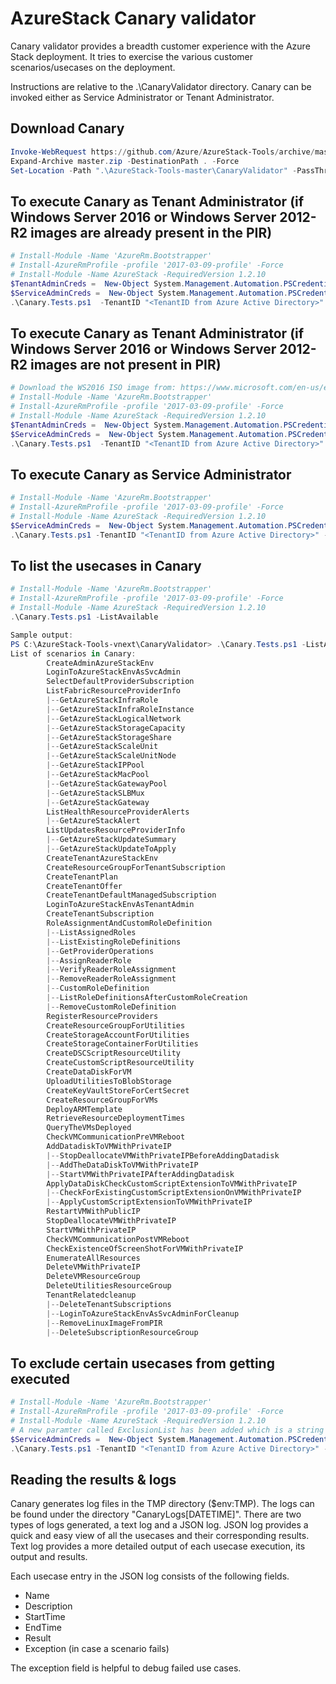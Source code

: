 # AzureStack Canary validator
Canary validator provides a breadth customer experience with the Azure Stack deployment. It tries to exercise the various customer scenarios/usecases on the deployment. 

Instructions are relative to the .\CanaryValidator directory.
Canary can be invoked either as Service Administrator or Tenant Administrator.

## Download Canary

```powershell
Invoke-WebRequest https://github.com/Azure/AzureStack-Tools/archive/master.zip -OutFile master.zip
Expand-Archive master.zip -DestinationPath . -Force
Set-Location -Path ".\AzureStack-Tools-master\CanaryValidator" -PassThru
```

## To execute Canary as Tenant Administrator (if Windows Server 2016 or Windows Server 2012-R2 images are already present in the PIR)

```powershell
# Install-Module -Name 'AzureRm.Bootstrapper'
# Install-AzureRmProfile -profile '2017-03-09-profile' -Force
# Install-Module -Name AzureStack -RequiredVersion 1.2.10
$TenantAdminCreds =  New-Object System.Management.Automation.PSCredential "<Tenant Admin username>", (ConvertTo-SecureString "<Tenant Admin password>" -AsPlainText -Force)
$ServiceAdminCreds =  New-Object System.Management.Automation.PSCredential "<Service Admin username>", (ConvertTo-SecureString "<Service Admin password>" -AsPlainText -Force)
.\Canary.Tests.ps1  -TenantID "<TenantID from Azure Active Directory>" -AdminArmEndpoint "<Administrative ARM endpoint>" -ServiceAdminCredentials $ServiceAdminCreds -TenantArmEndpoint "<Tenant ARM endpoint>" -TenantAdminCredentials $TenantAdminCreds
```

## To execute Canary as Tenant Administrator (if Windows Server 2016 or Windows Server 2012-R2 images are not present in PIR)

```powershell
# Download the WS2016 ISO image from: https://www.microsoft.com/en-us/evalcenter/evaluate-windows-server-2016, and place it on your local machine
# Install-Module -Name 'AzureRm.Bootstrapper'
# Install-AzureRmProfile -profile '2017-03-09-profile' -Force
# Install-Module -Name AzureStack -RequiredVersion 1.2.10
$TenantAdminCreds =  New-Object System.Management.Automation.PSCredential "<Tenant Admin username>", (ConvertTo-SecureString "<Tenant Admin password>" -AsPlainText -Force)
$ServiceAdminCreds =  New-Object System.Management.Automation.PSCredential "<Service Admin username>", (ConvertTo-SecureString "<Service Admin password>" -AsPlainText -Force)
.\Canary.Tests.ps1  -TenantID "<TenantID from Azure Active Directory>" -AdminArmEndpoint "<Administrative ARM endpoint>" -ServiceAdminCredentials $ServiceAdminCreds -TenantArmEndpoint "<Tenant ARM endpoint>" -TenantAdminCredentials $TenantAdminCreds -WindowsISOPath "<path where the WS2016 ISO is present>"
```

## To execute Canary as Service Administrator

```powershell
# Install-Module -Name 'AzureRm.Bootstrapper'
# Install-AzureRmProfile -profile '2017-03-09-profile' -Force
# Install-Module -Name AzureStack -RequiredVersion 1.2.10
$ServiceAdminCreds =  New-Object System.Management.Automation.PSCredential "<Service Admin username>", (ConvertTo-SecureString "<Service Admin password>" -AsPlainText -Force)
.\Canary.Tests.ps1 -TenantID "<TenantID from Azure Active Directory>" -AdminArmEndpoint "<Administrative ARM endpoint>" -ServiceAdminCredentials $ServiceAdminCreds
```

## To list the usecases in Canary

```powershell
# Install-Module -Name 'AzureRm.Bootstrapper'
# Install-AzureRmProfile -profile '2017-03-09-profile' -Force
# Install-Module -Name AzureStack -RequiredVersion 1.2.10
.\Canary.Tests.ps1 -ListAvailable

Sample output:
PS C:\AzureStack-Tools-vnext\CanaryValidator> .\Canary.Tests.ps1 -ListAvailable
List of scenarios in Canary:
        CreateAdminAzureStackEnv
        LoginToAzureStackEnvAsSvcAdmin
        SelectDefaultProviderSubscription
        ListFabricResourceProviderInfo
        |--GetAzureStackInfraRole
        |--GetAzureStackInfraRoleInstance
        |--GetAzureStackLogicalNetwork
        |--GetAzureStackStorageCapacity
        |--GetAzureStackStorageShare
        |--GetAzureStackScaleUnit
        |--GetAzureStackScaleUnitNode
        |--GetAzureStackIPPool
        |--GetAzureStackMacPool
        |--GetAzureStackGatewayPool
        |--GetAzureStackSLBMux
        |--GetAzureStackGateway
        ListHealthResourceProviderAlerts
        |--GetAzureStackAlert
        ListUpdatesResourceProviderInfo
        |--GetAzureStackUpdateSummary
        |--GetAzureStackUpdateToApply
        CreateTenantAzureStackEnv
        CreateResourceGroupForTenantSubscription
        CreateTenantPlan
        CreateTenantOffer
        CreateTenantDefaultManagedSubscription
        LoginToAzureStackEnvAsTenantAdmin
        CreateTenantSubscription
        RoleAssignmentAndCustomRoleDefinition
        |--ListAssignedRoles
        |--ListExistingRoleDefinitions
        |--GetProviderOperations
        |--AssignReaderRole
        |--VerifyReaderRoleAssignment
        |--RemoveReaderRoleAssignment
        |--CustomRoleDefinition
        |--ListRoleDefinitionsAfterCustomRoleCreation
        |--RemoveCustomRoleDefinition
        RegisterResourceProviders
        CreateResourceGroupForUtilities
        CreateStorageAccountForUtilities
        CreateStorageContainerForUtilities
        CreateDSCScriptResourceUtility
        CreateCustomScriptResourceUtility
        CreateDataDiskForVM
        UploadUtilitiesToBlobStorage
        CreateKeyVaultStoreForCertSecret
        CreateResourceGroupForVMs
        DeployARMTemplate
        RetrieveResourceDeploymentTimes
        QueryTheVMsDeployed
        CheckVMCommunicationPreVMReboot
        AddDatadiskToVMWithPrivateIP
        |--StopDeallocateVMWithPrivateIPBeforeAddingDatadisk
        |--AddTheDataDiskToVMWithPrivateIP
        |--StartVMWithPrivateIPAfterAddingDatadisk
        ApplyDataDiskCheckCustomScriptExtensionToVMWithPrivateIP
        |--CheckForExistingCustomScriptExtensionOnVMWithPrivateIP
        |--ApplyCustomScriptExtensionToVMWithPrivateIP
        RestartVMWithPublicIP
        StopDeallocateVMWithPrivateIP
        StartVMWithPrivateIP
        CheckVMCommunicationPostVMReboot
        CheckExistenceOfScreenShotForVMWithPrivateIP
        EnumerateAllResources
        DeleteVMWithPrivateIP
        DeleteVMResourceGroup
        DeleteUtilitiesResourceGroup
        TenantRelatedcleanup
        |--DeleteTenantSubscriptions
        |--LoginToAzureStackEnvAsSvcAdminForCleanup
        |--RemoveLinuxImageFromPIR
        |--DeleteSubscriptionResourceGroup
```

## To exclude certain usecases from getting executed

```powershell
# Install-Module -Name 'AzureRm.Bootstrapper'
# Install-AzureRmProfile -profile '2017-03-09-profile' -Force
# Install-Module -Name AzureStack -RequiredVersion 1.2.10
# A new paramter called ExclusionList has been added which is a string array. Pass in the list of usecases you don't want to execute to this parameter.
$ServiceAdminCreds =  New-Object System.Management.Automation.PSCredential "<Service Admin username>", (ConvertTo-SecureString "<Service Admin password>" -AsPlainText -Force)
.\Canary.Tests.ps1 -TenantID "<TenantID from Azure Active Directory>" -AdminArmEndpoint "<Administrative ARM endpoint>" -ServiceAdminCredentials $ServiceAdminCreds -ExclusionList "ListFabricResourceProviderInfo","ListUpdateResourceProviderInfo"
```

## Reading the results & logs

Canary generates log files in the TMP directory ($env:TMP). The logs can be found under the directory "CanaryLogs[DATETIME]". There are two types of logs generated, a text log and a JSON log. JSON log provides a quick and easy view of all the usecases and their corresponding results. Text log provides a more detailed output of each usecase execution, its output and results.

Each usecase entry in the JSON log consists of the following fields.

- Name
- Description
- StartTime
- EndTime
- Result
- Exception (in case a scenario fails)

The exception field is helpful to debug failed use cases.
